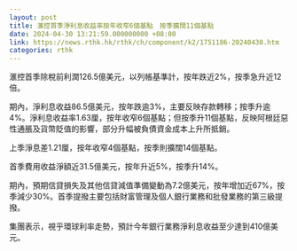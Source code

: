 ```yaml
---
layout: post
title: 滙控首季淨利息收益率按年收窄6個基點　按季擴闊11個基點
date: 2024-04-30 13:21:59.000000000 +08:00
link: https://news.rthk.hk/rthk/ch/component/k2/1751186-20240430.htm
categories: rthk
---
```


滙控首季除稅前利潤126.5億美元，以列帳基準計，按年跌近2%，按季急升近12倍。

期內，淨利息收益86.5億美元，按年跌逾3%，主要反映存款轉移；按季升逾4%。淨利息收益率1.63厘，按年收窄6個基點；但按季升11個基點，反映阿根廷惡性通脹及貨幣貶值的影響，部分升幅被負債資金成本上升所抵銷。

上季淨息差1.21厘，按年收窄4個基點，按季則擴闊14個基點。

首季費用收益淨額近31.5億美元，按年升近5%，按季升14%。

期內，預期信貸損失及其他信貸減值準備變動為7.2億美元，按年增加近67%，按季減少30%。首季提撥主要包括財富管理及個人銀行業務和批發業務的第三級提撥。

集團表示，視乎環球利率走勢，預計今年銀行業務淨利息收益至少達到410億美元。
